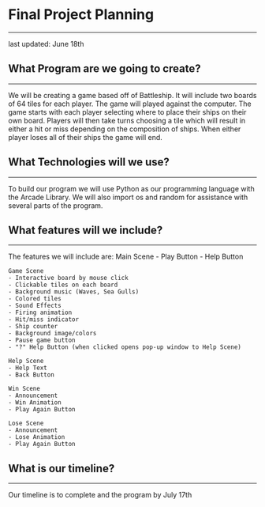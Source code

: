 # Final Project Planning
---
last updated: June 18th
## What Program are we going to create?
---
We will be creating a game based off of Battleship. It will include two boards of 64 tiles for each player. The game will played against the computer. The game starts with each player selecting where to place their ships on their own board. Players will then take turns choosing a tile which will result in either a hit or miss depending on the composition of ships. When either player loses all of their ships the game will end.

## What Technologies will we use?
---
To build our program we will use Python as our programming language with the Arcade Library. We will also import os and random for assistance with several parts of the program.

## What features will we include?
---
The features we will include are:
    Main Scene
    - Play Button
    - Help Button

    Game Scene
    - Interactive board by mouse click
    - Clickable tiles on each board
    - Background music (Waves, Sea Gulls)
    - Colored tiles
    - Sound Effects
    - Firing animation
    - Hit/miss indicator
    - Ship counter
    - Background image/colors
    - Pause game button
    - "?" Help Button (when clicked opens pop-up window to Help Scene)

    Help Scene
    - Help Text
    - Back Button

    Win Scene
    - Announcement
    - Win Animation
    - Play Again Button

    Lose Scene
    - Announcement
    - Lose Animation
    - Play Again Button

## What is our timeline?
---
Our timeline is to complete and the program by July 17th